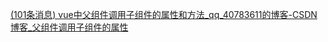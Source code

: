 [(101条消息) vue中父组件调用子组件的属性和方法_qq_40783611的博客-CSDN博客_父组件调用子组件的属性](https://blog.csdn.net/qq_40783611/article/details/96157252)